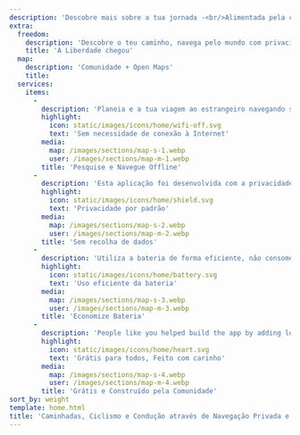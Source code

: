```yaml
---
description: 'Descobre mais sobre a tua jornada -<br/>Alimentada pela comunidade'
extra:
  freedom:
    description: 'Descobre o teu caminho, navega pelo mundo com privacidade e com a comunidade na linha da frente.'
    title: 'A Liberdade chegou'
  map:
    description: 'Comunidade + Open Maps'
    title:
  services:
    items:
      - 
        description: 'Planeia e a tua viagem ao estrangeiro navegando sem precisar de dados móveis, e pesquisa por pontos de referência enquanto fazes uma grande caminhada.'
        highlight:
          icon: static/images/icons/home/wifi-off.svg
          text: 'Sem necessidade de conexão à Internet'
        media:
          map: /images/sections/map-s-1.webp
          user: /images/sections/map-m-1.webp
        title: 'Pesquise e Navegue Offline'
      - 
        description: 'Esta aplicação foi desenvolvida com a privacidade em mente - não identifica nem rastreia os utilizadores, e não faz recolha de nenhuma informação.'
        highlight:
          icon: static/images/icons/home/shield.svg
          text: 'Privacidade por padrão'
        media:
          map: /images/sections/map-s-2.webp
          user: /images/sections/map-m-2.webp
        title: 'Sem recolha de dados'
      - 
        description: 'Utiliza a bateria de forma eficiente, não consome excessivamente a bateria como as outras aplicações de navegação.'
        highlight:
          icon: static/images/icons/home/battery.svg
          text: 'Uso eficiente da bateria'
        media:
          map: /images/sections/map-s-3.webp
          user: /images/sections/map-m-3.webp
        title: 'Economize Bateria'
      - 
        description: 'People like you helped build the app by adding locations to <span class="text-icon"><svg viewBox="0 0 19 19"><use href="#icon-open-street-map"></use></svg> [OpenStreetMap](https://openstreetmap.org)</span>, giving feedback on features, and contributing code on <span class="text-icon"><svg viewbox="0 0 4.233 4.233"> <use href="#icon-codeberg"></use></svg> [Codeberg](https://codeberg.org/comaps)</span> in the open-source community.'
        highlight:
          icon: static/images/icons/home/heart.svg
          text: 'Grátis para todos, Feito com carinho'
        media:
          map: /images/sections/map-s-4.webp
          user: /images/sections/map-m-4.webp
        title: 'Grátis e Construído pela Comunidade'
sort_by: weight
template: home.html
title: 'Caminhadas, Ciclismo e Condução através de Navegação Privada e Offline'
---
```

